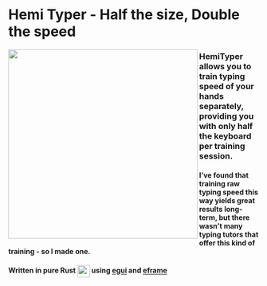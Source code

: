 <h1 align="left"> Hemi Typer - Half the size, Double the speed </h1>
<img align="left" src="https://user-images.githubusercontent.com/72769566/174773092-7c593c1c-c5e8-4f57-8ef8-820c19700f79.png" width="380">

### **HemiTyper** allows you to train typing speed of your hands separately, providing you with only half the keyboard per training session. 
#### I've found that training raw typing speed this way yields great results long-term, but there wasn't many typing tutors that offer this kind of training - so I made one.
#### Written in pure Rust <img src="https://user-images.githubusercontent.com/72769566/174778672-94dcc92e-59ac-48c1-9cf6-71870482feb2.png" width="25" align="center"> using [egui](https://github.com/emilk/egui) and [eframe](https://docs.rs/eframe/latest/eframe/)
